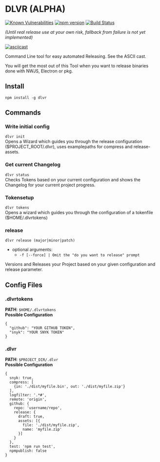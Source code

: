 # DLVR (ALPHA)
[![Known Vulnerabilities](https://snyk.io/test/github/freakzero/dlvr/badge.svg)](https://snyk.io/test/github/freakzero/dlvr)
[![npm version](https://badge.fury.io/js/dlvr.svg)](https://badge.fury.io/js/dlvr)
[![Build Status](https://travis-ci.org/FreaKzero/dlvr.svg?branch=master)](https://travis-ci.org/FreaKzero/dlvr)

*(Until real release use at your own risk, fallback from failure is not yet implemented)*

[![asciicast](https://asciinema.org/a/GIUTBq8TJPuk8lDtWKPUY163T.png)](https://asciinema.org/a/GIUTBq8TJPuk8lDtWKPUY163T)

Command Line tool for easy automated Releasing. See the ASCII cast.

You will get the most out of this Tool when you want to release binaries done with NWJS, Electron or pkg.

## Install
`npm install -g dlvr`

## Commands

### Write initial config
`dlvr init `  
Opens a Wizard which guides you through the release configuration ($PROJECT_ROOT/.dlvr), uses examplepaths for compress and release-assets.

### Get current Changelog
`dlvr status `  
Checks Tokens based on your current configuration and shows the Changelog for your current project progress.

### Tokensetup
`dlvr tokens `  
Opens a wizard which guides you through the configuration of a tokenfile ($HOME/.dlvrtokens)

### release
`dlvr release (major|minor|patch)`  
- optional arguments:
  - `-f [--force] | Omit the "do you want to release" prompt`

Versions and Releases your Project based on your given configuration and release parameter.
## Config Files

### .dlvrtokens
**PATH**: `$HOME/.dlvrtokens`    
**Possible Configuration**  
```
{
  "github": "YOUR GITHUB TOKEN",
  "snyk": "YOUR SNYK TOKEN"
}
```

### .dlvr
**PATH**: `$PROJECT_DIR/.dlvr`  
**Possible Configuration**  
```
{
  snyk: true,
  compress: [
    {in: './dist/myfile.bin', out: './dist/myfile.zip'}
  ],
  logfilter: '.*#',
  remote: 'origin',
  github: {
    repo: 'username/repo',
    release: {
      draft: true,
      assets: [{
        file: './dist/myfile.zip',
        name: 'myfile.zip'
      }]
    }
  },
  test: 'npm run test',
  npmpublish: false
}
```
